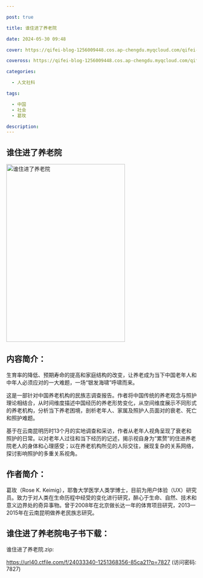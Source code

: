 ```yaml
---

post: true

title: 谁住进了养老院

date: 2024-05-30 09:48

cover: https://qifei-blog-1256009448.cos.ap-chengdu.myqcloud.com/qifei-blog/64c90b4e1ddac507cc64c56e.jpg

coveross: https://qifei-blog-1256009448.cos.ap-chengdu.myqcloud.com/qifei-blog/64c90b4e1ddac507cc64c56e.jpg

categories:

  - 人文社科

tags:

  - 中国
  - 社会
  - 葛玫

description:
---
```


## 谁住进了养老院

<img alt="谁住进了养老院" class="aligncenter loaded" data-was-processed="true" decoding="async" fetchpriority="high" height="471" src="https://qifei-blog-1256009448.cos.ap-chengdu.myqcloud.com/qifei-blog/64c90b4e1ddac507cc64c56e.jpg" style="cursor: zoom-in;" width="314"/>

## 内容简介：

生育率的降低、预期寿命的提高和家庭结构的改变，让养老成为当下中国老年人和中年人必须应对的一大难题，一场“银发海啸”呼啸而来。

这是一部针对中国养老机构的民族志调查报告。作者将中国传统的养老观念与照护理论相结合，从时间维度描述中国经历的养老形势变化，从空间维度展示不同形式的养老机构，分析当下养老困境，剖析老年人、家属及照护人员面对的衰老、死亡和照护难题。

基于在云南昆明历时13个月的实地调查和采访，作者从老年人视角呈现了衰老和照护的日常。以对老年人过往和当下经历的记述，揭示视自身为“累赘”的住进养老院老人的身体和心理感受；以在养老机构所见的人际交往，展现复杂的关系网络，探讨影响照护的多重关系视角。

## 作者简介：

葛玫（Rose K. Keimig），耶鲁大学医学人类学博士，目前为用户体验（UX）研究员。致力于对人类在生命历程中经受的变化进行研究，醉心于生命、自然、技术和意义边界处的奇异事物。曾于2008年在北京做长达一年的体育项目研究，2013—2015年在云南昆明做养老民族志研究。

## 谁住进了养老院电子书下载：

谁住进了养老院.zip: 

https://url40.ctfile.com/f/24033340-1251368356-85ca21?p=7827 (访问密码: 7827)
